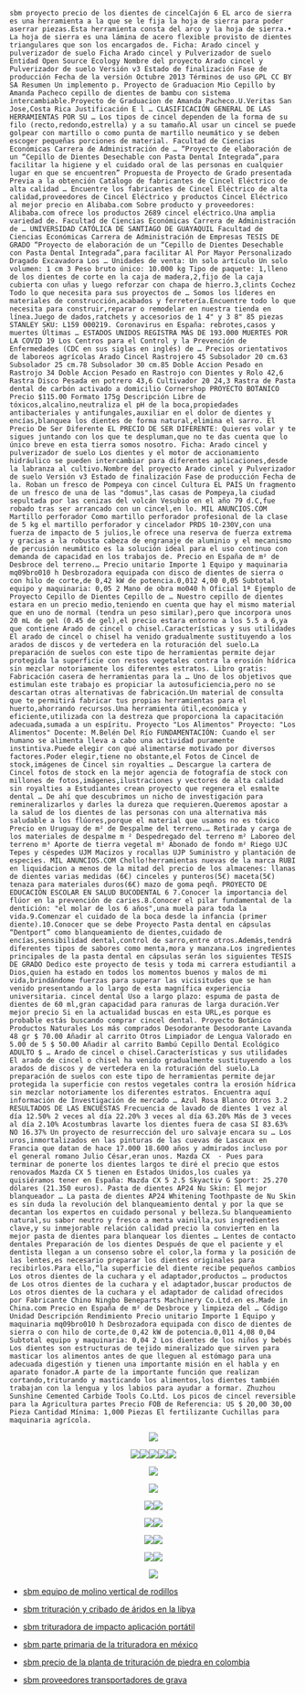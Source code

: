 
```
sbm proyecto precio de los dientes de cincelCajón 6 EL arco de sierra es una herramienta a la que se le fija la hoja de sierra para poder aserrar piezas.Esta herramienta consta del arco y la hoja de sierra.• La hoja de sierra es una lámina de acero flexible provisto de dientes triangulares que son los encargados de. Ficha: Arado cincel y pulverizador de suelo Ficha Arado cincel y Pulverizador de suelo Entidad Open Source Ecology Nombre del proyecto Arado cincel y Pulverizador de suelo Versión v3 Estado de finalización Fase de producción Fecha de la versión Octubre 2013 Términos de uso GPL CC BY SA Resumen Un implemento p. Proyecto de Graduacion Mio Cepillo by Amanda Pacheco cepillo de dientes de bambu con sistema intercambiable.Proyecto de Graduacion de Amanda Pacheco.U.Veritas San Jose,Costa Rica Justificación E l … CLASIFICACIÓN GENERAL DE LAS HERRAMIENTAS POR SU … Los tipos de cincel dependen de la forma de su filo (recto,redondo,estrella) y a su tamaño.Al usar un cincel se puede golpear con martillo o como punta de martillo neumático y se deben escoger pequeñas porciones de material. Facultad de Ciencias Económicas Carrera de Administración de … “Proyecto de elaboración de un “Cepillo de Dientes Desechable con Pasta Dental Integrada”,para facilitar la higiene y el cuidado oral de las personas en cualquier lugar en que se encuentren” Propuesta de Proyecto de Grado presentada Previa a la obtención Catálogo de fabricantes de Cincel Eléctrico de alta calidad … Encuentre los fabricantes de Cincel Eléctrico de alta calidad,proveedores de Cincel Eléctrico y productos Cincel Eléctrico al mejor precio en Alibaba.com Sobre producto y proveedores: Alibaba.com ofrece los productos 2689 cincel eléctrico.Una amplia variedad de. Facultad de Ciencias Económicas Carrera de Administración de … UNIVERSIDAD CATÓLICA DE SANTIAGO DE GUAYAQUIL Facultad de Ciencias Económicas Carrera de Administración de Empresas TESIS DE GRADO “Proyecto de elaboración de un “Cepillo de Dientes Desechable con Pasta Dental Integrada”,para facilitar Al Por Mayor Personalizado Dragado Excavadora Los … Unidades de venta: Un solo artículo Un solo volumen: 1 cm 3 Peso bruto único: 10.000 kg Tipo de paquete: 1,lleno de los dientes de corte en la caja de madera,2,fijo de la caja cubierta con uñas y luego reforzar con chapa de hierro.3,clints Cochez Todo lo que necesita para sus proyectos de … Somos los líderes en materiales de construcción,acabados y ferretería.Encuentre todo lo que necesita para construir,reparar o remodelar en nuestra tienda en línea.Juego de dados,ratchets y accesorios de 1 4" y 3 8" 85 piezas STANLEY SKU: L159 000219. Coronavirus en España: rebrotes,casos y muertes Últimas … ESTADOS UNIDOS REGISTRA MÁS DE 193.000 MUERTES POR LA COVID 19 Los Centros para el Control y la Prevención de Enfermedades (CDC en sus siglas en inglés) de … Precios orientativos de laboreos agrícolas Arado Cincel Rastrojero 45 Subsolador 20 cm.63 Subsolador 25 cm.78 Subsolador 30 cm.85 Doble Accion Pesado en Rastrojo 34 Doble Accion Pesado en Rastrojo con Dientes y Rolo 42,6 Rastra Disco Pesada en potrero 43,6 Cultivador 20 24,3 Rastra de Pasta dental de carbón activado a domicilio Cornershop PROYECTO BOTANICO Precio $115.00 Formato 175g Descripción Libre de tóxicos,alcalino,neutraliza el pH de la boca,propiedades antibacteriales y antifungales,auxiliar en el dolor de dientes y encías,blanquea los dientes de forma natural,elimina el sarro. El Precio De Ser Diferente EL PRECIO DE SER DIFERENTE: Quieres volar y te sigues juntando con los que te despluman,que no te das cuenta que lo único breve en esta tierra somos nosotro. Ficha: Arado cincel y pulverizador de suelo Los dientes y el motor de accionamiento hidráulico se pueden intercambiar para diferentes aplicaciones,desde la labranza al cultivo.Nombre del proyecto Arado cincel y Pulverizador de suelo Versión v3 Estado de finalización Fase de producción Fecha de la. Roban un fresco de Pompeya con cincel Cultura EL PAÍS Un fragmento de un fresco de una de las "domus",las casas de Pompeya,la ciudad sepultada por las cenizas del volcán Vesubio en el año 79 d.C,fue robado tras ser arrancado con un cincel,en lo. MIL ANUNCIOS.COM Martillo perforador Como martillo perforador profesional de la clase de 5 kg el martillo perforador y cincelador PRDS 10‑230V,con una fuerza de impacto de 5 julios,le ofrece una reserva de fuerza extrema y gracias a la robusta cabeza de engranaje de aluminio y el mecanismo de percusión neumático es la solución ideal para el uso continuo con demanda de capacidad en los trabajos de. Precio en España de m² de Desbroce del terreno.… Precio unitario Importe 1 Equipo y maquinaria mq09bro010 h Desbrozadora equipada con disco de dientes de sierra o con hilo de corte,de 0,42 kW de potencia.0,012 4,00 0,05 Subtotal equipo y maquinaria: 0,05 2 Mano de obra mo040 h Oficial 1ª Ejemplo de Proyecto Cepillo de Dientes Cepillo de … Nuestro cepillo de dientes estara en un precio medio,teniendo en cuenta que hay el mismo material que en uno de normal (tendra un peso similar),pero que incorpora unos 20 mL de gel (0.45 de gel),el precio estara entorno a los 5.5 a 6,ya que contiene Arado de cincel o chisel.Características y sus utilidades El arado de cincel o chisel ha venido gradualmente sustituyendo a los arados de discos y de vertedera en la roturación del suelo.La preparación de suelos con este tipo de herramientas permite dejar protegida la superficie con restos vegetales contra la erosión hídrica sin mezclar notoriamente los diferentes estratos. Libro gratis: Fabricación casera de herramientas para la … Uno de los objetivos que estimulan este trabajo es propiciar la autosuficiencia,pero no se descartan otras alternativas de fabricación.Un material de consulta que te permitirá fabricar tus propias herramientas para el huerto,ahorrando recursos.Una herramienta útil,económica y eficiente,utilizada con la destreza que proporciona la capacitación adecuada,sumada a un espíritu. Proyecto "Los Alimentos" Proyecto: "Los Alimentos" Docente: M.Belén Del Río FUNDAMENTACIÓN: Cuando el ser humano se alimenta lleva a cabo una actividad puramente instintiva.Puede elegir con qué alimentarse motivado por diversos factores.Poder elegir,tiene no obstante,el Fotos de Cincel de stock,imágenes de Cincel sin royalties … Descargue la cartera de Cincel fotos de stock en la mejor agencia de fotografía de stock con millones de fotos,imágenes,ilustraciones y vectores de alta calidad sin royalties a Estudiantes crean proyecto que regenera el esmalte dental … De ahí que descubrimos un nicho de investigación para remineralizarlos y darles la dureza que requieren.Queremos apostar a la salud de los dientes de las personas con una alternativa más saludable a los flúores,porque el material que usamos no es tóxico Precio en Uruguay de m² de Despalme del terreno.… Retirada y carga de los materiales de despalme m ² Despedregado del terreno m² Laboreo del terreno m³ Aporte de tierra vegetal m² Abonado de fondo m² Riego UJC Tepes y céspedes UJM Macizos y rocallas UJP Suministro y plantación de especies. MIL ANUNCIOS.COM Chollo!herramientas nuevas de la marca RUBI en liquidacion a menos de la mitad del precio de los almacenes: llanas de dientes varias medidas (6€) cinceles y punteros(5€) maceta(5€) tenaza para materiales duros(6€) mazo de goma peqñ. PROYECTO DE EDUCACIÓN ESCOLAR EN SALUD BUCODENTAL 6 7.Conocer la importancia del flúor en la prevención de caries.8.Conocer el pilar fundamental de la dentición: "el molar de los 6 años",una muela para toda la vida.9.Comenzar el cuidado de la boca desde la infancia (primer diente).10.Conocer que se debe Proyecto Pasta dental en cápsulas “Dentport” como blanqueamiento de dientes,cuidado de encías,sensibilidad dental,control de sarro,entre otros.Además,tendrá diferentes tipos de sabores como menta,mora y manzana.Los ingredientes principales de la pasta dental en cápsulas serán los siguientes TESIS DE GRADO Dedico este proyecto de tesis y toda mi carrera estudiantil a Dios,quien ha estado en todos los momentos buenos y malos de mi vida,brindándome fuerzas para superar las vicisitudes que se han venido presentando a lo largo de esta magnífica experiencia universitaria. cincel dental Uso a largo plazo: espuma de pasta de dientes de 60 ml,gran capacidad para ranuras de larga duración.Ver mejor precio Si en la actualidad buscas en esta URL,es porque es probable estás buscando comprar cincel dental. Proyecto Botánico Productos Naturales Los más comprados Desodorante Desodorante Lavanda 48 gr $ 70.00 Añadir al carrito Otros Limpiador de Lengua Valorado en 5.00 de 5 $ 50.00 Añadir al carrito Bambú Cepillo Dental Ecológico ADULTO $ … Arado de cincel o chisel.Características y sus utilidades El arado de cincel o chisel ha venido gradualmente sustituyendo a los arados de discos y de vertedera en la roturación del suelo.La preparación de suelos con este tipo de herramientas permite dejar protegida la superficie con restos vegetales contra la erosión hídrica sin mezclar notoriamente los diferentes estratos. Encuentra aquí información de Investigación de mercado … Azul Rosa Blanco Otros 3.2 RESULTADOS DE LAS ENCUESTAS Frecuencia de lavado de dientes 1 vez al día 12.50% 2 veces al día 22.20% 3 veces al día 63.20% Más de 3 veces al día 2.10% Acostumbras lavarte los dientes fuera de casa SI 83.63% NO 16.37% Un proyecto de resurrección del uro salvaje encara su … Los uros,inmortalizados en las pinturas de las cuevas de Lascaux en Francia que datan de hace 17.000 18.600 años y admirados incluso por el general romano Julio César,eran unos. Mazda CX  · Pues para terminar de ponerte los dientes largos te diré el precio que estos renovados Mazda CX 5 tienen en Estados Unidos,los cuales ya quisiéramos tener en España: Mazda CX 5 2.5 Skyactiv G Sport: 25.270 dólares (21.350 euros). Pasta de dientes AP24 Nu Skin: El mejor blanqueador … La pasta de dientes AP24 Whitening Toothpaste de Nu Skin es sin duda la revolución del blanqueamiento dental y por la que se decantan los expertos en cuidado personal y belleza.Su blanqueamiento natural,su sabor neutro y fresco a menta vainilla,sus ingredientes clave,y su inmejorable relación calidad precio la convierten en la mejor pasta de dientes para blanquear los dientes … Lentes de contacto dentales Preparación de los dientes Después de que el paciente y el dentista llegan a un consenso sobre el color,la forma y la posición de las lentes,es necesario preparar los dientes originales para recibirlos.Para ello,“la superficie del diente recibe pequeños cambios Los otros dientes de la cuchara y el adaptador,productos … productos de Los otros dientes de la cuchara y el adaptador,buscar productos de Los otros dientes de la cuchara y el adaptador de calidad ofrecidos por Fabricante Chino Ningbo Beneparts Machinery Co.Ltd.en es.Made in China.com Precio en España de m² de Desbroce y limpieza del … Código Unidad Descripción Rendimiento Precio unitario Importe 1 Equipo y maquinaria mq09bro010 h Desbrozadora equipada con disco de dientes de sierra o con hilo de corte,de 0,42 kW de potencia.0,011 4,08 0,04 Subtotal equipo y maquinaria: 0,04 2 Los dientes de los niños y bebés Los dientes son estructuras de tejido mineralizado que sirven para masticar los alimentos antes de que lleguen al estómago para una adecuada digestión y tienen una importante misión en el habla y en aparato fonador.A parte de la importante función que realizan cortando,triturando y masticando los alimentos,los dientes también trabajan con la lengua y los labios para ayudar a formar. Zhuzhou Sunshine Cemented Carbide Tools Co.Ltd. Los picos de cincel reversible para la Agricultura partes Precio FOB de Referencia: US $ 20,00 30,00 Pieza Cantidad Mínima: 1,000 Piezas El fertilizante Cuchillas para maquinaria agrícola. 
```

<div align="center">

<a href="https://es-crusher.shibang-china.com/github&k=sbm+proyecto+precio+de+los+dientes+de+cincel"><img src="https://static.shibang-china.com/es/crusher/logo.jpg"></a>

<a href="https://es-crusher.shibang-china.com/github&k=sbm+proyecto+precio+de+los+dientes+de+cincel"><img src="https://static.shibang-china.com/es/crusher/index.jpg"></a><a href="https://es-crusher.shibang-china.com/material.htmlgithub&k=sbm+proyecto+precio+de+los+dientes+de+cincel"><img src="https://static.shibang-china.com/es/crusher/material.jpg"></a><a href="https://es-crusher.shibang-china.com/application.htmlgithub&k=sbm+proyecto+precio+de+los+dientes+de+cincel"><img src="https://static.shibang-china.com/es/crusher/application.jpg"></a><a href="https://es-crusher.shibang-china.com/aboutus.htmlgithub&k=sbm+proyecto+precio+de+los+dientes+de+cincel"><img src="https://static.shibang-china.com/es/crusher/aboutus.jpg"></a><a href="https://es-crusher.shibang-china.com/contact.htmlgithub&k=sbm+proyecto+precio+de+los+dientes+de+cincel"><img src="https://static.shibang-china.com/es/crusher/contact.jpg"></a>

<a href="https://es-crusher.shibang-china.com/github&k=sbm+proyecto+precio+de+los+dientes+de+cincel"><img src="https://static.shibang-china.com/es/crusher/banner.jpg"></a>

<a href="https://swt.shibang-china.com/github&k=sbm+proyecto+precio+de+los+dientes+de+cincel"><img src="https://static.shibang-china.com/es/crusher/text.jpg"></a>

<a href="https://swt.shibang-china.com/github&k=sbm+proyecto+precio+de+los+dientes+de+cincel"><img src="https://static.shibang-china.com/es/crusher/chat.jpg"></a><a href="https://es-crusher.shibang-china.com/contact.htmlgithub&k=sbm+proyecto+precio+de+los+dientes+de+cincel"><img src="https://static.shibang-china.com/es/crusher/message.jpg"></a>

<a href="https://es-crusher.shibang-china.com/products/pe.htmlgithub&k=sbm+proyecto+precio+de+los+dientes+de+cincel"><img src="https://static.shibang-china.com/es/crusher/pe.jpg"></a><a href="https://es-crusher.shibang-china.com/products/pf.htmlgithub&k=sbm+proyecto+precio+de+los+dientes+de+cincel"><img src="https://static.shibang-china.com/es/crusher/pf.jpg"></a>

<a href="https://es-crusher.shibang-china.com/products/hpt.htmlgithub&k=sbm+proyecto+precio+de+los+dientes+de+cincel"><img src="https://static.shibang-china.com/es/crusher/hpt.jpg"></a><a href="https://es-crusher.shibang-china.com/products/vsi.htmlgithub&k=sbm+proyecto+precio+de+los+dientes+de+cincel"><img src="https://static.shibang-china.com/es/crusher/vsi.jpg"></a>

<a href="https://es-crusher.shibang-china.com/products/klv.htmlgithub&k=sbm+proyecto+precio+de+los+dientes+de+cincel"><img src="https://static.shibang-china.com/es/crusher/klv.jpg"></a><a href="https://es-crusher.shibang-china.com/products/portable.htmlgithub&k=sbm+proyecto+precio+de+los+dientes+de+cincel"><img src="https://static.shibang-china.com/es/crusher/portable.jpg"></a>

<a href="https://swt.shibang-china.com/github&k=sbm+proyecto+precio+de+los+dientes+de+cincel"><img src="https://static.shibang-china.com/es/crusher/case.jpg"></a>

</div>


* [sbm equipo de molino vertical de rodillos](sbm%20equipo%20de%20molino%20vertical%20de%20rodillos.md)

* [sbm trituración y cribado de áridos en la libya](sbm%20trituraci%C3%B3n%20y%20cribado%20de%20%C3%A1ridos%20en%20la%20libya.md)

* [sbm trituradora de impacto aplicación portátil](sbm%20trituradora%20de%20impacto%20aplicaci%C3%B3n%20port%C3%A1til.md)

* [sbm parte primaria de la trituradora en méxico](sbm%20parte%20primaria%20de%20la%20trituradora%20en%20m%C3%A9xico.md)

* [sbm precio de la planta de trituración de piedra en colombia](sbm%20precio%20de%20la%20planta%20de%20trituraci%C3%B3n%20de%20piedra%20en%20colombia.md)

* [sbm proveedores transportadores de grava](sbm%20proveedores%20transportadores%20de%20grava.md)